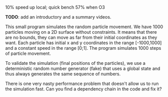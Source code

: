 10% speed up local; quick bench 57% when O3

**TODO**: add an introductory and a summary videos.

This small program simulates the random particle movement. We have 1000 particles moving on a 2D surface without constraints. It means that there are no bounds, they can move as far from their initial coordinates as they want. Each particle has initial x and y coordinates in the range [-1000,1000] and a constant speed in the range [0;1]. The program simulates 1000 steps of particle movement.

To validate the simulation (final positions of the particles), we use a deterministic random number generator (fake) that uses a global state and thus always generates the same sequence of numbers.

There is one very nasty performance problem that doesn't allow us to run the simulation fast. Can you find a dependency chain in the code and fix it?
